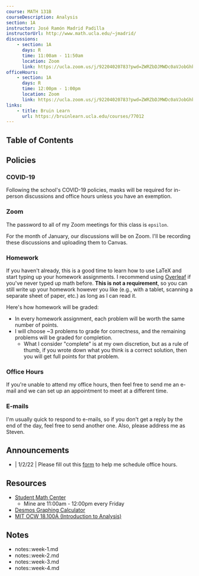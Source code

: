 ```yaml
---
course: MATH 131B
courseDescription: Analysis
section: 1A
instructor: José Ramón Madrid Padilla
instructorUrl: http://www.math.ucla.edu/~jmadrid/
discussions:
    - section: 1A
      days: R
      time: 11:00am - 11:50am
      location: Zoom
      link: https://ucla.zoom.us/j/92204020783?pwd=ZWRZbDJMWDc0aVJobGhkbXF0KzdIZz09
officeHours:
    - section: 1A
      days: R
      time: 12:00pm - 1:00pm
      location: Zoom
      link: https://ucla.zoom.us/j/92204020783?pwd=ZWRZbDJMWDc0aVJobGhkbXF0KzdIZz09
links:
    - title: Bruin Learn
      url: https://bruinlearn.ucla.edu/courses/77012
---
```


## Table of Contents

## Policies

### COVID-19

Following the school's COVID-19 policies, masks will be required for in-person discussions and office hours unless you have an exemption.

### Zoom

The password to all of my Zoom meetings for this class is `epsilon`.

For the month of January, our discussions will be on Zoom. I'll be recording these discussions and uploading them to Canvas.

### Homework

If you haven't already, this is a good time to learn how to use LaTeX and start typing up your homework assignments. I recommend using [Overleaf](https://www.overleaf.com/) if you've never typed up math before. **This is not a requirement**, so you can still write up your homework however you like (e.g., with a tablet, scanning a separate sheet of paper, etc.) as long as I can read it.

Here's how homework will be graded:

-   In every homework assignment, each problem will be worth the same number of points.
-   I will choose ~3 problems to grade for correctness, and the remaining problems will be graded for completion.
    -   What I consider "complete" is at my own discretion, but as a rule of thumb, if you wrote down what you think is a correct solution, then you will get full points for that problem.

### Office Hours

If you're unable to attend my office hours, then feel free to send me an e-mail and we can set up an appointment to meet at a different time.

### E-mails

I'm usually quick to respond to e-mails, so if you don't get a reply by the end of the day, feel free to send another one. Also, please address me as Steven.

## Announcements

-   | 1/2/22 | Please fill out this [form](https://forms.gle/UWCaUhvhfRjr3v4c8) to help me schedule office hours.

## Resources

-   [Student Math Center](https://ww3.math.ucla.edu/my-calendar/)
    -   Mine are 11:00am - 12:00pm every Friday
-   [Desmos Graphing Calculator](https://www.desmos.com/calculator)
-   [MIT OCW 18.100A (Introduction to Analysis)](https://ocw.mit.edu/courses/mathematics/18-100b-analysis-i-fall-2010/)

## Notes

-   notes::week-1.md
-   notes::week-2.md
-   notes::week-3.md
-   notes::week-4.md
